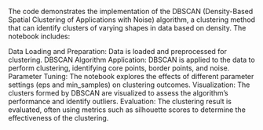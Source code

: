 The code demonstrates the implementation of the DBSCAN (Density-Based Spatial Clustering of Applications with Noise) algorithm, a clustering method that can identify clusters of varying shapes in data based on density. The notebook includes:

Data Loading and Preparation: Data is loaded and preprocessed for clustering.
DBSCAN Algorithm Application: DBSCAN is applied to the data to perform clustering, identifying core points, border points, and noise.
Parameter Tuning: The notebook explores the effects of different parameter settings (eps and min_samples) on clustering outcomes.
Visualization: The clusters formed by DBSCAN are visualized to assess the algorithm’s performance and identify outliers.
Evaluation: The clustering result is evaluated, often using metrics such as silhouette scores to determine the effectiveness of the clustering.
